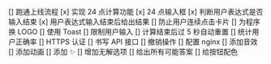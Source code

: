 [] 跑通上线流程
[x] 实现 24 点计算功能
[x] 24 点输入框
[x] 判断用户表达式是否输入结束
[x] 用户表达式输入结束后给出结果
[] 防止用户连续点击卡片
[] 为程序换 LOGO
[] 使用 Toast
[] 限制用户输入
[] 计算结束后过 5 秒自动重置
[] 统计用户正确率
[] HTTPS 认证
[] 书写 API 接口
[] 撤销操作
[] 配置 nginx
[] 添加音效
[] 添加动画
[] 添加 ✨
[] 增加无解选项
[] 给出所有可能答案
[] 给按钮配色
